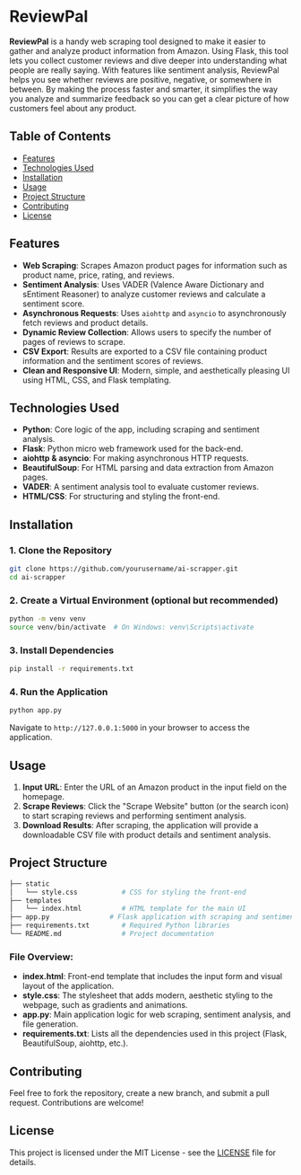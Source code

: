 
# ReviewPal 

**ReviewPal** is a handy web scraping tool designed to make it easier to gather and analyze product information from Amazon. Using Flask, this tool lets you collect customer reviews and dive deeper into understanding what people are really saying. With features like sentiment analysis, ReviewPal helps you see whether reviews are positive, negative, or somewhere in between. By making the process faster and smarter, it simplifies the way you analyze and summarize feedback so you can get a clear picture of how customers feel about any product.

## Table of Contents
- [Features](#features)
- [Technologies Used](#technologies-used)
- [Installation](#installation)
- [Usage](#usage)
- [Project Structure](#project-structure)
- [Contributing](#contributing)
- [License](#license)

## Features
- **Web Scraping**: Scrapes Amazon product pages for information such as product name, price, rating, and reviews.
- **Sentiment Analysis**: Uses VADER (Valence Aware Dictionary and sEntiment Reasoner) to analyze customer reviews and calculate a sentiment score.
- **Asynchronous Requests**: Uses `aiohttp` and `asyncio` to asynchronously fetch reviews and product details.
- **Dynamic Review Collection**: Allows users to specify the number of pages of reviews to scrape.
- **CSV Export**: Results are exported to a CSV file containing product information and the sentiment scores of reviews.
- **Clean and Responsive UI**: Modern, simple, and aesthetically pleasing UI using HTML, CSS, and Flask templating.

## Technologies Used
- **Python**: Core logic of the app, including scraping and sentiment analysis.
- **Flask**: Python micro web framework used for the back-end.
- **aiohttp & asyncio**: For making asynchronous HTTP requests.
- **BeautifulSoup**: For HTML parsing and data extraction from Amazon pages.
- **VADER**: A sentiment analysis tool to evaluate customer reviews.
- **HTML/CSS**: For structuring and styling the front-end.

## Installation
### 1. Clone the Repository
```bash
git clone https://github.com/yourusername/ai-scrapper.git
cd ai-scrapper
```

### 2. Create a Virtual Environment (optional but recommended)
```bash
python -m venv venv
source venv/bin/activate  # On Windows: venv\Scripts\activate
```

### 3. Install Dependencies
```bash
pip install -r requirements.txt
```

### 4. Run the Application
```bash
python app.py
```
Navigate to `http://127.0.0.1:5000` in your browser to access the application.

## Usage
1. **Input URL**: Enter the URL of an Amazon product in the input field on the homepage.
2. **Scrape Reviews**: Click the "Scrape Website" button (or the search icon) to start scraping reviews and performing sentiment analysis.
3. **Download Results**: After scraping, the application will provide a downloadable CSV file with product details and sentiment analysis.

## Project Structure
```bash
├── static
│   └── style.css           # CSS for styling the front-end
├── templates
│   └── index.html          # HTML template for the main UI
├── app.py               # Flask application with scraping and sentiment analysis logic
├── requirements.txt        # Required Python libraries
└── README.md               # Project documentation
```

### File Overview:
- **index.html**: Front-end template that includes the input form and visual layout of the application.
- **style.css**: The stylesheet that adds modern, aesthetic styling to the webpage, such as gradients and animations.
- **app.py**: Main application logic for web scraping, sentiment analysis, and file generation.
- **requirements.txt**: Lists all the dependencies used in this project (Flask, BeautifulSoup, aiohttp, etc.).

## Contributing
Feel free to fork the repository, create a new branch, and submit a pull request. Contributions are welcome!

## License
This project is licensed under the MIT License - see the [LICENSE](LICENSE) file for details.

